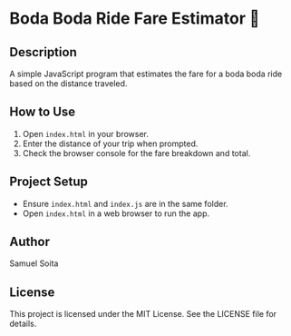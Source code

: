 # Boda Boda Ride Fare Estimator 🛵

## Description
A simple JavaScript program that estimates the fare for a boda boda ride based on the distance traveled.

## How to Use
1. Open `index.html` in your browser.
2. Enter the distance of your trip when prompted.
3. Check the browser console for the fare breakdown and total.

## Project Setup
- Ensure `index.html` and `index.js` are in the same folder.
- Open `index.html` in a web browser to run the app.

## Author
Samuel Soita

## License
This project is licensed under the MIT License. See the LICENSE file for details.
